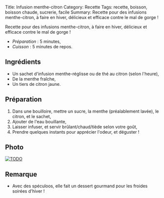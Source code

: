 Title: Infusion menthe-citron
Category: Recette
Tags: recette, boisson, boisson chaude, sucrerie, facile
Summary: Recette pour des infusions menthe-citron, à faire en hiver, délicieux et efficace contre le mal de gorge !

Recette pour des infusions menthe-citron, à faire en hiver, délicieux et efficace contre le mal de gorge !

- *Préparation* : 5 minutes,
- *Cuisson* : 5 minutes de repos.

## Ingrédients
- Un sachet d'infusion menthe-réglisse ou de thé au citron (selon l'heure),
- De la menthe fraîche,
- Un tiers de citron jaune.

## Préparation
1. Dans une bouilloire, mettre un sucre, la menthe (préalablement lavée), le citron, et le sachet,
2. Ajouter de l'eau bouillante,
3. Laisser infuser, et servir brûlant/chaud/tiède selon votre goût,
4. Prendre quelques instants pour apprécier l'odeur, et déguster !

## Photo
[![TODO]({static}images/blank.png)](#)

## Remarque
- Avec des spéculoos, elle fait un dessert gourmand pour les froides soirées d'hiver !
